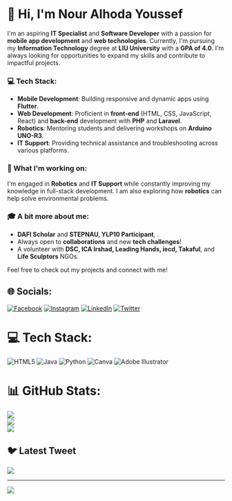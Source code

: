 # 👋 Hi, I'm Nour Alhoda Youssef

I'm an aspiring **IT Specialist** and **Software Developer** with a passion for **mobile app development** and **web technologies**. Currently, I'm pursuing my **Information Technology** degree at **LIU University** with a **GPA of 4.0**. I'm always looking for opportunities to expand my skills and contribute to impactful projects.

### 💻 Tech Stack:
- **Mobile Development**: Building responsive and dynamic apps using **Flutter**.
- **Web Development**: Proficient in **front-end** (HTML, CSS, JavaScript, React) and **back-end** development with **PHP** and **Laravel**.
- **Robotics**: Mentoring students and delivering workshops on **Arduino UNO-R3**.
- **IT Support**: Providing technical assistance and troubleshooting across various platforms.

### 🌱 What I'm working on:
I'm engaged in **Robotics** and **IT Support** while constantly improving my knowledge in full-stack development. I am also exploring how **robotics** can help solve environmental problems.

### 🎓 A bit more about me:
- **DAFI Scholar** and **STEPNAU, YLP10 Participant**, .
- Always open to **collaborations** and new **tech challenges**!
- A volunteer with **DSC, ICA Irshad, Leading Hands, iecd, Takaful**, and **Life Sculptors** NGOs.

Feel free to check out my projects and connect with me!

## 🌐 Socials:
[![Facebook](https://img.shields.io/badge/Facebook-%231877F2.svg?logo=Facebook&logoColor=white)](https://www.facebook.com/profile.php?id=100021381282383&mibextid=LQQJ4d) [![Instagram](https://img.shields.io/badge/Instagram-%23E4405F.svg?logo=Instagram&logoColor=white)](https://instagram.com/thisnourr) [![LinkedIn](https://img.shields.io/badge/LinkedIn-%230077B5.svg?logo=linkedin&logoColor=white)](www.linkedin.com/in/nour-alhoda-youssef) [![Twitter](https://img.shields.io/badge/Twitter-%231DA1F2.svg?logo=Twitter&logoColor=white)](https://twitter.com/thissnourr) 

# 💻 Tech Stack:
![HTML5](https://img.shields.io/badge/html5-%23E34F26.svg?style=for-the-badge&logo=html5&logoColor=white) ![Java](https://img.shields.io/badge/java-%23ED8B00.svg?style=for-the-badge&logo=java&logoColor=white) ![Python](https://img.shields.io/badge/python-3670A0?style=for-the-badge&logo=python&logoColor=ffdd54) ![Canva](https://img.shields.io/badge/Canva-%2300C4CC.svg?style=for-the-badge&logo=Canva&logoColor=white) ![Adobe Illustrator](https://img.shields.io/badge/adobeillustrator-%23FF9A00.svg?style=for-the-badge&logo=adobeillustrator&logoColor=white)

# 📊 GitHub Stats:
![](https://github-readme-stats.vercel.app/api?username=nouralhodayoussef&theme=dark&hide_border=true&include_all_commits=false&count_private=true)<br/>
![](https://github-readme-streak-stats.herokuapp.com/?user=nouralhodayoussef&theme=dark&hide_border=true)<br/>
![](https://github-readme-stats.vercel.app/api/top-langs/?username=nouralhodayoussef&theme=dark&hide_border=true&include_all_commits=false&count_private=true&layout=compact)

## 🐦 Latest Tweet
[![](https://gtce.itsvg.in/api?username=nouralhodayoussef)](https://github.com/VishwaGauravIn/github-twitter-card-embed)

---
[![](https://visitcount.itsvg.in/api?id=nouralhodayoussef&icon=0&color=0)](https://visitcount.itsvg.in)

